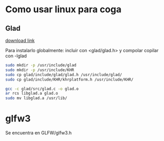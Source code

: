 # Como usar linux para coga

## Glad

[download link](https://glad.dav1d.de/#language=c&specification=gl&api=gl%3D3.3&api=gles1%3Dnone&api=gles2%3Dnone&api=glsc2%3Dnone&profile=compatibility&loader=on)

Para instalarlo globalmente: incluir con <glad/glad.h>
y compolar copilar con -lglad
```sh
sudo mkdir -p /usr/include/glad
sudo mkdir -p /usr/include/KHR
sudo cp glad/include/glad/glad.h /usr/include/glad/
sudo cp glad/include/KHR/khrplatform.h /usr/include/KHR/

gcc -c glad/src/glad.c -o glad.o
ar rcs libglad.a glad.o
sudo mv libglad.a /usr/lib/
```

# glfw3

Se encuentra en GLFW/glfw3.h


